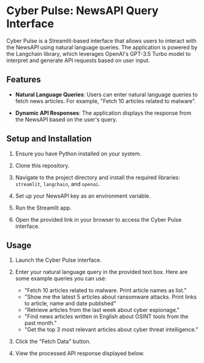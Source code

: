 # Cyber Pulse: NewsAPI Query Interface

Cyber Pulse is a Streamlit-based interface that allows users to interact with the NewsAPI using natural language queries. The application is powered by the Langchain library, which leverages OpenAI's GPT-3.5 Turbo model to interpret and generate API requests based on user input.

## Features

- **Natural Language Queries**: Users can enter natural language queries to fetch news articles. For example, "Fetch 10 articles related to malware".

- **Dynamic API Responses**: The application displays the response from the NewsAPI based on the user's query.


## Setup and Installation

1. Ensure you have Python installed on your system.

2. Clone this repository.

3. Navigate to the project directory and install the required libraries: `streamlit`, `langchain`, and `openai`.

4. Set up your NewsAPI key as an environment variable.

5. Run the Streamlit app.

6. Open the provided link in your browser to access the Cyber Pulse interface.

## Usage

1. Launch the Cyber Pulse interface.

2. Enter your natural language query in the provided text box. Here are some example queries you can use:

   - "Fetch 10 articles related to malware. Print article names as list."
   - "Show me the latest 5 articles about ransomware attacks. Print links to article, name and date published"
   - "Retrieve articles from the last week about cyber espionage."
   - "Find news articles written in English about OSINT tools from the past month."
   - "Get the top 3 most relevant articles about cyber threat intelligence."

3. Click the "Fetch Data" button.

4. View the processed API response displayed below.

